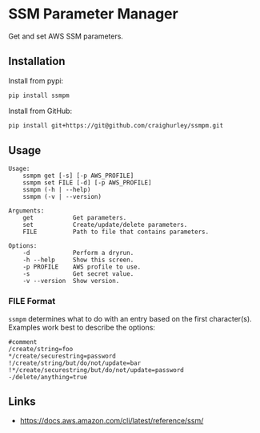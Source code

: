 # SSM Parameter Manager

Get and set AWS SSM parameters.

## Installation

Install from pypi:

```sh
pip install ssmpm
```

Install from GitHub:

```sh
pip install git+https://git@github.com/craighurley/ssmpm.git
```

## Usage

```
Usage:
    ssmpm get [-s] [-p AWS_PROFILE]
    ssmpm set FILE [-d] [-p AWS_PROFILE]
    ssmpm (-h | --help)
    ssmpm (-v | --version)

Arguments:
    get           Get parameters.
    set           Create/update/delete parameters.
    FILE          Path to file that contains parameters.

Options:
    -d            Perform a dryrun.
    -h --help     Show this screen.
    -p PROFILE    AWS profile to use.
    -s            Get secret value.
    -v --version  Show version.
```

### FILE Format

`ssmpm` determines what to do with an entry based on the first character(s).  Examples work best to describe the options:

```
#comment
/create/string=foo
*/create/securestring=password
!/create/string/but/do/not/update=bar
!*/create/securestring/but/do/not/update=password
-/delete/anything=true
```

## Links

- <https://docs.aws.amazon.com/cli/latest/reference/ssm/>
